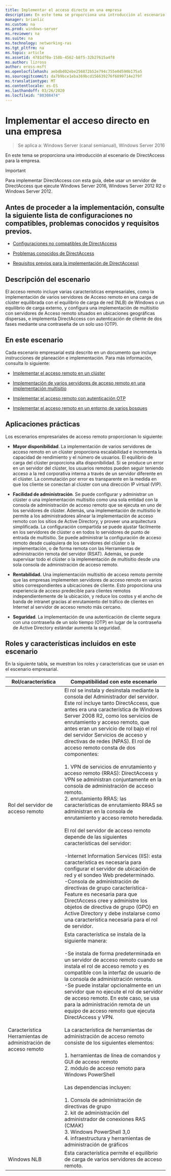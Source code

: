 ```yaml
---
title: Implementar el acceso directo en una empresa
description: En este tema se proporciona una introducción al escenario de DirectAccess en Windows Server 2016 para la empresa.
manager: brianlic
ms.custom: na
ms.prod: windows-server
ms.reviewer: na
ms.suite: na
ms.technology: networking-ras
ms.tgt_pltfrm: na
ms.topic: article
ms.assetid: 4781df0a-158b-4562-b8f5-32b27615a4f8
ms.author: lizross
author: eross-msft
ms.openlocfilehash: aebdbd02ebe256872b52e794c755e0d590b175a5
ms.sourcegitcommit: da7b9bce1eba369bcd156639276f6899714e279f
ms.translationtype: MT
ms.contentlocale: es-ES
ms.lasthandoff: 03/26/2020
ms.locfileid: "80308474"
---
```

# <a name="deploy-remote-access-in-an-enterprise"></a>Implementar el acceso directo en una empresa

>Se aplica a: Windows Server (canal semianual), Windows Server 2016

En este tema se proporciona una introducción al escenario de DirectAccess para la empresa.  
  
  
> [!IMPORTANT]  
> Para implementar DirectAccess con esta guía, debe usar un servidor de DirectAccess que ejecute Windows Server 2016, Windows Server 2012 R2 o Windows Server 2012.  
  
## <a name="before-you-begin-deploying-see-the-list-of-unsupported-configurations-known-issues-and-prerequisites"></a>Antes de proceder a la implementación, consulte la siguiente lista de configuraciones no compatibles, problemas conocidos y requisitos previos.  
  
-   [Configuraciones no compatibles de DirectAccess](https://technet.microsoft.com/windows-server-docs/networking/remote-access/directaccess/directaccess-unsupported-configurations)  
  
-   [Problemas conocidos de DirectAccess](https://technet.microsoft.com/windows-server-docs/networking/remote-access/directaccess/directaccess-known-issues)  
  
-   [Requisitos previos para la implementación de DirectAccess)](https://technet.microsoft.com/windows-server-docs/networking/remote-access/directaccess/prerequisites-for-deploying-directaccess)  
  
## <a name="scenario-description"></a><a name="BKMK_OVER"></a>Descripción del escenario  
El acceso remoto incluye varias características empresariales, como la implementación de varios servidores de Acceso remoto en una carga de clúster equilibrada con el equilibrio de carga de red (NLB) de Windows o un equilibrio de carga externo, y configura una implementación de multisitio con servidores de Acceso remoto situados en ubicaciones geográficas dispersas, e implementa DirectAccess con autenticación de cliente de dos fases mediante una contraseña de un solo uso (OTP).  
  
## <a name="in-this-scenario"></a>En este escenario  
Cada escenario empresarial está descrito en un documento que incluye instrucciones de planeación e implementación. Para más información, consulta lo siguiente:  
  
-   [Implementar el acceso remoto en un clúster](cluster/Deploy-Remote-Access-In-Cluster.md)  
  
-   [Implementación de varios servidores de acceso remoto en una implementación multisitio](multisite/Deploy-Multiple-Remote-Access-Servers-in-a-Multisite-Deployment.md)  
  
-   [Implementar el acceso remoto con autenticación OTP](otp/Deploy-RA-OTP.md)  
  
-   [Implementar el acceso remoto en un entorno de varios bosques](multi-forest/Deploy-Remote-Access-in-a-Multi-Forest-Environment.md)  
  
## <a name="practical-applications"></a><a name="BKMK_APP"></a>Aplicaciones prácticas  
Los escenarios empresariales de acceso remoto proporcionan lo siguiente:  
  
-   **Mayor disponibilidad**. La implementación de varios servidores de acceso remoto en un clúster proporciona escalabilidad e incrementa la capacidad de rendimiento y el número de usuarios. El equilibrio de carga del clúster proporciona alta disponibilidad. Si se produce un error en un servidor del clúster, los usuarios remotos pueden seguir teniendo acceso a la red corporativa interna a través de un servidor diferente en el clúster. La conmutación por error es transparente en la medida en que los cliente se conectan al clúster con una dirección IP virtual (VIP).  
  
-   **Facilidad de administración**. Se puede configurar y administrar un clúster o una implementación multisitio como una sola entidad con la consola de administración de acceso remoto que se ejecuta en uno de los servidores de clúster. Además, una implementación de multisitio le permite a los administradores alinear la implementación de acceso remoto con los sitios de Active Directory, y proveer una arquitectura simplificada. La configuración compartida se puede ajustar fácilmente en los servidores de clúster o en todos lo servidores de punto de entrada de multisitio. Se puede administrar la configuración de acceso remoto desde cualquiera de los servidores del clúster o la implementación, o de forma remota con las Herramientas de administración remota del servidor (RSAT). Además, se puede supervisar todo el clúster o la implementación de multisitio desde una sola consola de administración de acceso remoto.  
  
-   **Rentabilidad.** Una implementación multisitio de acceso remoto permite que las empresas implementen servidores de acceso remoto en varios sitios correspondientes a ubicaciones de cliente. Esto proporciona una experiencia de acceso predecible para clientes remotos independientemente de la ubicación, y reduce los costos y el ancho de banda de intranet gracias al enrutamiento del tráfico de clientes en Internet al servidor de acceso remoto más cercano.  
  
-   **Seguridad**. La implementación de una autenticación de cliente segura con una contraseña de un solo tiempo (OTP) en lugar de la contraseña de Active Directory estándar aumenta la seguridad.  
  
## <a name="roles-and-features-included-in-this-scenario"></a><a name="BKMK_NEW"></a>Roles y características incluidos en este escenario  
En la siguiente tabla, se muestran los roles y características que se usan en el escenario empresarial.  
  
|Rol/característica|Compatibilidad con este escenario|  
|---------|-----------------|  
|Rol del servidor de acceso remoto|El rol se instala y desinstala mediante la consola del Administrador del servidor. Este rol incluye tanto DirectAccess, que antes era una característica de Windows Server 2008 R2, como los servicios de enrutamiento y acceso remoto, que antes eran un servicio de rol bajo el rol del servidor Servicios de acceso y directivas de redes (NPAS). El rol de acceso remoto consta de dos componentes:<br /><br />1. VPN de servicios de enrutamiento y acceso remoto (RRAS): DirectAccess y VPN se administran conjuntamente en la consola de administración de acceso remoto.<br />2. enrutamiento RRAS: las características de enrutamiento RRAS se administran en la consola de enrutamiento y acceso remoto heredada.<br /><br />El rol del servidor de acceso remoto depende de las siguientes características del servidor:<br /><br />-Internet Information Services (IIS): esta característica es necesaria para configurar el servidor de ubicación de red y el sondeo Web predeterminado.<br />-Consola de administración de directivas de grupo característica-Feature es necesaria para que DirectAccess cree y administre los objetos de directiva de grupo (GPO) en Active Directory y debe instalarse como una característica necesaria para el rol de servidor.|  
|Característica Herramientas de administración de acceso remoto|Esta característica se instala de la siguiente manera:<br /><br />-Se instala de forma predeterminada en un servidor de acceso remoto cuando se instala el rol de acceso remoto y es compatible con la interfaz de usuario de la consola de administración remota.<br />-Se puede instalar opcionalmente en un servidor que no ejecute el rol de servidor de acceso remoto. En este caso, se usa para la administración remota de un equipo de acceso remoto que ejecuta DirectAccess y VPN.<br /><br />La característica de herramientas de administración de acceso remoto consiste de los siguientes elementos:<br /><br />1. herramientas de línea de comandos y GUI de acceso remoto<br />2. módulo de acceso remoto para Windows PowerShell<br /><br />Las dependencias incluyen:<br /><br />1. Consola de administración de directivas de grupo<br />2. kit de administración del administrador de conexiones RAS (CMAK)<br />3. Windows PowerShell 3,0<br />4. infraestructura y herramientas de administración de gráficos|  
|Windows NLB|Esta característica permite el equilibrio de carga de varios servidores de acceso remoto.|  
  

  


